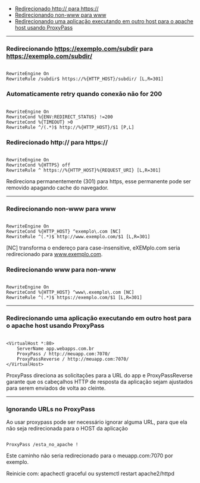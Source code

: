 

- [Redirecionado  http://  para https://](#redirecionado-http-para-https)
- [Redirecionando non-www para www](#redirecionando-non-www-para-www)
- [Redirecionando uma aplicação executando em outro host para o apache host usando ProxyPass](#redirecionando-uma-aplicação-executando-em-outro-host-para-o-apache-host-usando-proxypass)

---

### Redirecionando https://exemplo.com/subdir para https://exemplo.com/subdir/

```

RewriteEngine On
RewriteRule /subdir$ https://%{HTTP_HOST}/subdir/ [L,R=301]

```

### Automaticamente retry quando conexão não for 200

```

RewriteEngine On
RewriteCond %{ENV:REDIRECT_STATUS} !=200
RewriteCond %{TIMEOUT} >0
RewriteRule ^/(.*)$ http://%{HTTP_HOST}/$1 [P,L]

```

### Redirecionado  http://  para https://

```

RewriteEngine On
RewriteCond %{HTTPS} off
RewriteRule ^ https://%{HTTP_HOST}%{REQUEST_URI} [L,R=301]

```

Redireciona permanentemente (301) para https, esse permanente pode ser removido apagando cache do navegador.

---
### Redirecionando non-www para www

```

RewriteEngine On
RewriteCond %{HTTP_HOST} ^exemplo\.com [NC]
RewriteRule ^(.*)$ http://www.exemplo.com/$1 [L,R=301]

```
[NC] transforma o endereço para case-insensitive, eXEMplo.com seria redirecionado para www.exemplo.com.

### Redirecionando www para non-www

```

RewriteEngine On
RewriteCond %{HTTP_HOST} ^www\.exemplo\.com [NC]
RewriteRule ^(.*)$ https://exemplo.com/$1 [L,R=301]

```

---

### Redirecionando uma aplicação executando em outro host para o apache host usando ProxyPass

```

<VirtualHost *:80>
    ServerName app.webapps.com.br
    ProxyPass / http://meuapp.com:7070/
    ProxyPassReverse / http://meuapp.com:7070/
</VirtualHost>

```

ProxyPass direciona as solicitações para a URL do app e ProxyPassReverse garante que os cabeçalhos HTTP de resposta da aplicação sejam ajustados para serem enviados de volta ao cleinte.

---

### Ignorando URLs no ProxyPass

Ao usar proxypass pode ser necessário ignorar alguma URL, para que ela não seja redirecionada para o HOST da aplicação
```

ProxyPass /esta_no_apache !

```
Este caminho não seria redirecionado para o meuapp.com:7070 por exemplo.



Reinicie com: apachectl graceful ou systemctl restart apache2/httpd
